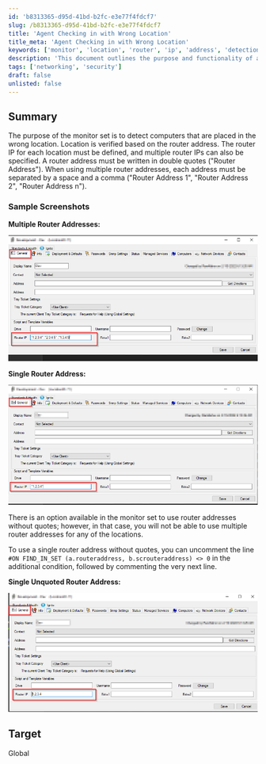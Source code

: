 ```yaml
---
id: 'b8313365-d95d-41bd-b2fc-e3e77f4fdcf7'
slug: /b8313365-d95d-41bd-b2fc-e3e77f4fdcf7
title: 'Agent Checking in with Wrong Location'
title_meta: 'Agent Checking in with Wrong Location'
keywords: ['monitor', 'location', 'router', 'ip', 'address', 'detection']
description: 'This document outlines the purpose and functionality of a monitor set designed to detect computers that are placed in the wrong location based on router addresses. It details how to define multiple router IPs, the format required for input, and provides sample screenshots for clarity.'
tags: ['networking', 'security']
draft: false
unlisted: false
---
```


## Summary

The purpose of the monitor set is to detect computers that are placed in the wrong location. Location is verified based on the router address. The router IP for each location must be defined, and multiple router IPs can also be specified. A router address must be written in double quotes ("Router Address"). When using multiple router addresses, each address must be separated by a space and a comma ("Router Address 1", "Router Address 2", "Router Address n").

### Sample Screenshots

**Multiple Router Addresses:**

![Sample screenshot for multiple Router Addresses](../../../static/img/docs/b8313365-d95d-41bd-b2fc-e3e77f4fdcf7/image_1.png)

**Single Router Address:**

![Sample screenshot for single Router Address](../../../static/img/docs/b8313365-d95d-41bd-b2fc-e3e77f4fdcf7/image_2.png)

There is an option available in the monitor set to use router addresses without quotes; however, in that case, you will not be able to use multiple router addresses for any of the locations.

To use a single router address without quotes, you can uncomment the line `#ON FIND_IN_SET (a.routeraddress, b.scrouteraddress) <> 0` in the additional condition, followed by commenting the very next line.

**Single Unquoted Router Address:**

![Sample Screenshot for single unquoted router address](../../../static/img/docs/b8313365-d95d-41bd-b2fc-e3e77f4fdcf7/image_3.png)

## Target

Global

